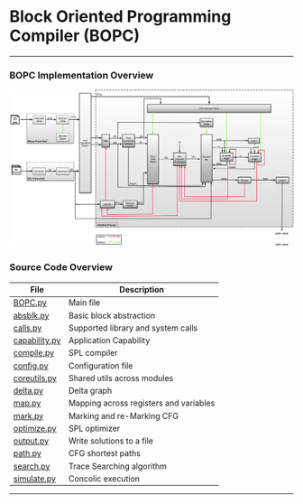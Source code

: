 

# Block Oriented Programming Compiler (BOPC)


___

### BOPC Implementation Overview

![alt text](./images/BOPC_overview.png)


### Source Code Overview


| File                             | Description                                 |
| ---------------------------------|---------------------------------------------|
| [BOPC.py](./BOPC.py)             | Main file |
| [absblk.py](./absblk.py)         | Basic block abstraction |
| [calls.py](./calls.py)           | Supported library and system calls |
| [capability.py](./capability.py) | Application Capability |
| [compile.py](./compile.py)       | SPL compiler |
| [config.py](./config.py)         | Configuration file |
| [coreutils.py](./coreutils.py)   | Shared utils across modules |
| [delta.py](./delta.py)           | Delta graph |
| [map.py](./map.py)               | Mapping across registers and variables |
| [mark.py](./mark.py)             | Marking and re-Marking CFG |
| [optimize.py](./optimize.py)     | SPL optimizer |
| [output.py](./output.py)         | Write solutions to a file |
| [path.py](./path.py)             | CFG shortest paths |
| [search.py](./search.py)         | Trace Searching algorithm |
| [simulate.py](./simulate.py)     | Concolic execution |


___